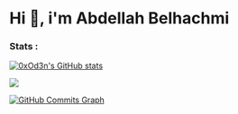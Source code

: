 <h1>Hi 👋, i'm Abdellah Belhachmi</h1>

<!--
**0xOd3n/0xOd3n** is a ✨ _special_ ✨ repository because its `README.md` (this file) appears on your GitHub profile.

Here are some ideas to get you started:

- 🔭 I’m currently working on ...
- 🌱 I’m currently learning ...
- 👯 I’m looking to collaborate on ...
- 🤔 I’m looking for help with ...
- 💬 Ask me about ...
- 📫 How to reach me: ...
- 😄 Pronouns: ...
- ⚡ Fun fact: ...
-->

<h3>Stats :</h3>

<a href="http://www.github.com/0xOd3n"><img src="https://github-readme-stats.vercel.app/api?username=0xOd3n&bg_color=262626&title_color=00c6cf&text_color=ffffff&show_icons=true&icon_color=00c6cf&border_color=00c6cf" alt="0xOd3n's GitHub stats" /></a>
<!-- [![Anurag's GitHub stats](https://github-readme-stats.vercel.app/api?username=0xOd3n)](https://github.com/anuraghazra/github-readme-stats) -->

<a href="http://www.github.com/0xOd3n"><img src="https://github-readme-streak-stats.herokuapp.com/?user=0xOd3n&stroke=ffffff&background=262626&ring=00c6cf&fire=00c6cf&currStreakNum=ffffff&currStreakLabel=00c6cf&sideNums=00c6cf&sideLabels=ffffff&dates=ffffff&hide_border=true" /></a>

<a href="http://www.github.com/0xOd3n"><img src="https://activity-graph.herokuapp.com/graph?username=0xOd3n&bg_color=262626&color=ffffff&line=0891b2&point=ffffff&area_color=1c1917&area=true&hide_border=true&custom_title=GitHub%20Commits%20Graph" alt="GitHub Commits Graph" /></a>
